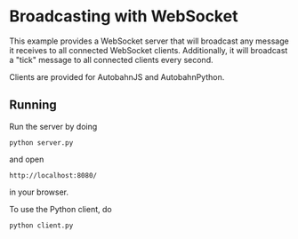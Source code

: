 Broadcasting with WebSocket
===========================

This example provides a WebSocket server that will broadcast any message it receives
to all connected WebSocket clients. Additionally, it will broadcast a "tick" message
to all connected clients every second.

Clients are provided for AutobahnJS and AutobahnPython.

Running
-------

Run the server by doing

    python server.py

and open

    http://localhost:8080/

in your browser.

To use the Python client, do

    python client.py
